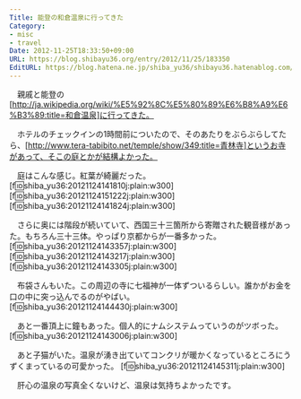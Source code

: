 ```yaml
---
Title: 能登の和倉温泉に行ってきた
Category:
- misc
- travel
Date: 2012-11-25T18:33:50+09:00
URL: https://blog.shibayu36.org/entry/2012/11/25/183350
EditURL: https://blog.hatena.ne.jp/shiba_yu36/shibayu36.hatenablog.com/atom/entry/12704830469095901730
---
```


　親戚と能登の[http://ja.wikipedia.org/wiki/%E5%92%8C%E5%80%89%E6%B8%A9%E6%B3%89:title=和倉温泉]に行ってきた。

　ホテルのチェックインの1時間前についたので、そのあたりをぶらぶらしてたら、[http://www.tera-tabibito.net/temple/show/349:title=青林寺]というお寺があって、そこの庭とかが結構よかった。

　庭はこんな感じ。紅葉が綺麗だった。
[f:id:shiba_yu36:20121124141810j:plain:w300]
[f:id:shiba_yu36:20121124151222j:plain:w300]
[f:id:shiba_yu36:20121124141824j:plain:w300]

　さらに奥には階段が続いていて、西国三十三箇所から寄贈された観音様があった。もちろん三十三体。やっぱり京都からが一番多かった。
[f:id:shiba_yu36:20121124143357j:plain:w300]
[f:id:shiba_yu36:20121124143217j:plain:w300]
[f:id:shiba_yu36:20121124143305j:plain:w300]

　布袋さんもいた。この周辺の寺に七福神が一体ずついるらしい。誰かがお金を口の中に突っ込んでるのがやばい。
[f:id:shiba_yu36:20121124144430j:plain:w300]

　あと一番頂上に鐘もあった。個人的にナムシステムっていうのがツボった。
[f:id:shiba_yu36:20121124143006j:plain:w300]

　あと子猫がいた。温泉が湧き出ていてコンクリが暖かくなっているところにうずくまっているの可愛かった。
[f:id:shiba_yu36:20121124145311j:plain:w300]

　肝心の温泉の写真全くないけど、温泉は気持ちよかったです。
